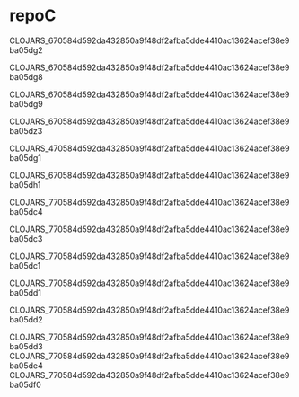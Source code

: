 # repoC


CLOJARS_670584d592da432850a9f48df2afba5dde4410ac13624acef38e9ba05dg2

CLOJARS_670584d592da432850a9f48df2afba5dde4410ac13624acef38e9ba05dg8



CLOJARS_670584d592da432850a9f48df2afba5dde4410ac13624acef38e9ba05dg9

CLOJARS_670584d592da432850a9f48df2afba5dde4410ac13624acef38e9ba05dz3

CLOJARS_470584d592da432850a9f48df2afba5dde4410ac13624acef38e9ba05dg1


CLOJARS_670584d592da432850a9f48df2afba5dde4410ac13624acef38e9ba05dh1


CLOJARS_770584d592da432850a9f48df2afba5dde4410ac13624acef38e9ba05dc4

CLOJARS_770584d592da432850a9f48df2afba5dde4410ac13624acef38e9ba05dc3

CLOJARS_770584d592da432850a9f48df2afba5dde4410ac13624acef38e9ba05dc1

CLOJARS_770584d592da432850a9f48df2afba5dde4410ac13624acef38e9ba05dd1

CLOJARS_770584d592da432850a9f48df2afba5dde4410ac13624acef38e9ba05dd2

CLOJARS_770584d592da432850a9f48df2afba5dde4410ac13624acef38e9ba05dd3
CLOJARS_770584d592da432850a9f48df2afba5dde4410ac13624acef38e9ba05de4
CLOJARS_770584d592da432850a9f48df2afba5dde4410ac13624acef38e9ba05df0